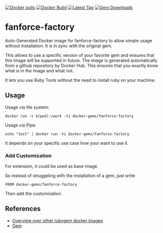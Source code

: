[![Docker pulls](https://img.shields.io/docker/pulls/rubygem/fanforce-factory.svg)](https://hub.docker.com/r/rubygem/fanforce-factory/)
[![Docker Build](https://img.shields.io/docker/automated/rubygem/fanforce-factory.svg)](https://hub.docker.com/r/rubygem/fanforce-factory/)
[![Latest Tag](https://img.shields.io/github/tag/docker-rubygem/fanforce-factory.svg)](https://hub.docker.com/r/rubygem/fanforce-factory/)
[![Gem Downloads](https://img.shields.io/gem/dt/fanforce-factory.svg)](https://rubygems.org/gems/fanforce-factory/)
# fanforce-factory

Auto-Generated Docker image for fanforce-factory to allow simple usage without installation.
It is in sync with the original gem.

This allows to use a specific version of your favorite gem and ensures that this image will be supported in future.
The image is generated automatically from a github repository by Docker Hub.
This ensures that you exactly know what is in the image and what not.

It lets you use Ruby Tools without the need to install ruby on your machine.

## Usage

Usage via file system:

`docker run -v $(pwd):/work -ti docker-gems/fanforce-factory`

Usage via Pipe:

`echo "test" | docker run -ti docker-gems/fanforce-factory`

It depends on your specific use case how your want to use it.

### Add Customization

For extension, it could be used as base image.

So instead of struggeling with the installation of a gem, just write

`FROM docker-gems/fanforce-factory`

Then add the customization.

## References

 - [Overview over other rubygem docker images](https://github.com/thinkbot/docker-rubygem)
 - [Gem](https://rubygems.org/gems/fanforce-factory/)
